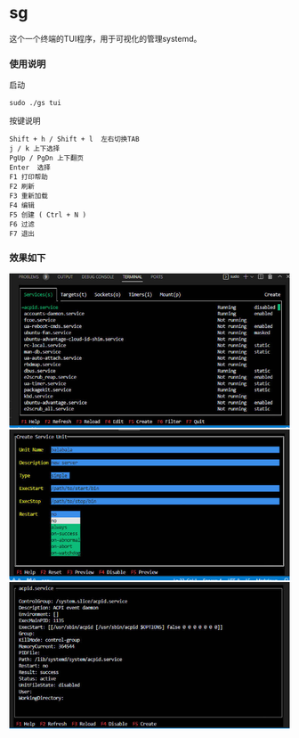 sg
===

这个一个终端的TUI程序，用于可视化的管理systemd。


### 使用说明

启动

```
sudo ./gs tui
```

按键说明
```
Shift + h / Shift + l  左右切换TAB
j / k 上下选择
PgUp / PgDn 上下翻页
Enter  选择
F1 打印帮助
F2 刷新
F3 重新加载
F4 编辑
F5 创建 ( Ctrl + N )
F6 过滤
F7 退出
```

### 效果如下
![首页](images/01.jpg)
![创建](images/02.jpg)
![详情](images/03.jpg)
